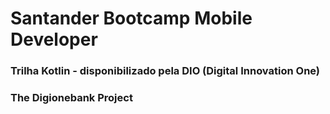 # Santander Bootcamp Mobile Developer

### Trilha Kotlin - disponibilizado pela DIO (Digital Innovation One) 

### The Digionebank Project 
